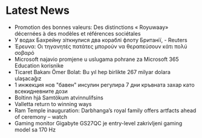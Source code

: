 # Latest News
-  Promotion des bonnes valeurs: Des distinctions « Royuwaay» décernées à des modèles et références sociétales
-  У водах Бахрейну зіткнулися два кораблі флоту Британії, - Reuters
-  Έρευνα: Οι τηγανητές πατάτες μπορούν να θεραπεύσουν κάτι πολύ σοβαρό
-  Microsoft najavio promjene u uslugama pohrane za Microsoft 365 Education korisnike
-  Ticaret Bakanı Ömer Bolat: Bu yıl hep birlikte 267 milyar dolara ulaşacağız
-  1 инжекция нов "бавен" инсулин регулира 7 дни кръвната захар като всекидневните дози
-  Boltinn hjá Samtökum atvinnulífsins
-  Valletta return to winning ways
-  Ram Temple inauguration: Darbhanga’s royal family offers artfacts ahead of ceremony – watch
-  Gaming monitor Gigabyte GS27QC je entry-level zakrivljeni gaming model sa 170 Hz
